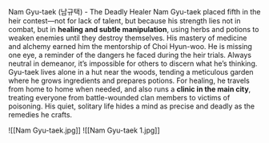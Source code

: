 Nam Gyu-taek (남규택) - The Deadly Healer
Nam Gyu-taek placed fifth in the heir contest—not for lack of talent, but because his strength lies not in combat, but in **healing and subtle manipulation**, using herbs and potions to weaken enemies until they destroy themselves. His mastery of medicine and alchemy earned him the mentorship of Choi Hyun-woo. He is missing one eye, a reminder of the dangers he faced during the heir trials.
Always neutral in demeanor, it’s impossible for others to discern what he’s thinking. Gyu-taek lives alone in a hut near the woods, tending a meticulous garden where he grows ingredients and prepares potions. For healing, he travels from home to home when needed, and also runs a **clinic in the main city**, treating everyone from battle-wounded clan members to victims of poisoning. His quiet, solitary life hides a mind as precise and deadly as the remedies he crafts.


![[Nam Gyu-taek.jpg]]
![[Nam Gyu-taek 1.jpg]]